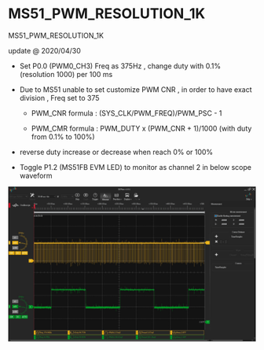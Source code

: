 # MS51_PWM_RESOLUTION_1K
 MS51_PWM_RESOLUTION_1K

update @ 2020/04/30

- Set P0.0 (PWM0_CH3) Freq as 375Hz , change duty with 0.1% (resolution 1000) per 100 ms

- Due to MS51 unable to set customize PWM CNR , in order to have exact division  , Freq set to 375

	- PWM_CNR formula : (SYS_CLK/PWM_FREQ)/PWM_PSC - 1
	
	- PWM_CMR formula : PWM_DUTY x (PWM_CNR + 1)/1000	(with duty from 0.1% to 100%)

- reverse duty increase or decrease when reach 0% or 100%

- Toggle P1.2 (MS51FB EVM LED) to monitor as channel 2 in below scope waveform

![image](https://github.com/released/MS51_PWM_RESOLUTION_1K/blob/master/FREQ_375Hz_RESOLUTION_1K.jpg)

